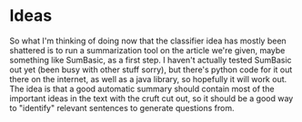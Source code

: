 Ideas
=====
So what I'm thinking of doing now that the classifier idea has mostly been shattered is to run a summarization tool on the article we're given, maybe something like SumBasic, as a first step. I haven't actually tested SumBasic out yet (been busy with other stuff sorry), but there's python code for it out there on the internet, as well as a java library, so hopefully it will work out. The idea is that a good automatic summary should contain most of the important ideas in the text with the cruft cut out, so it should be a good way to "identify" relevant sentences to generate questions from.
